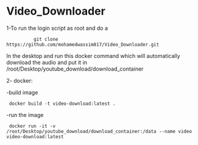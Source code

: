 # Video_Downloader

1-To run the login script as root and do a

              git clone https://github.com/mohamedwassim817/Video_Downloader.git

In the desktop and run this docker command which will automatically download the audio and put it in     
 /root/Desktop/youtube_download/download_container

2- docker: 
   
   -build image 
  
     docker build -t video-download:latest .
   
   -run the image  
   
     docker run -it -v /root/Desktop/youtube_download/download_container:/data --name video video-download:latest
